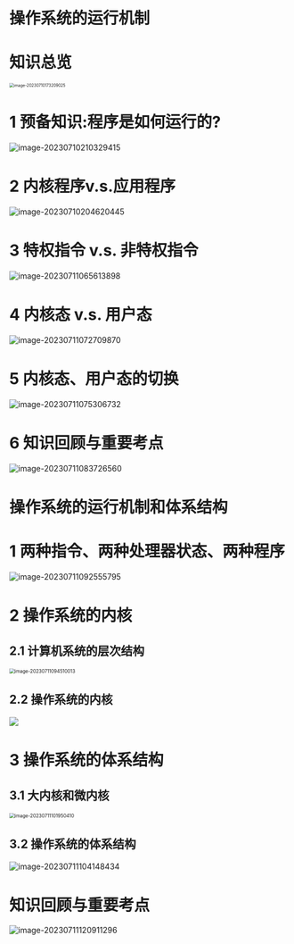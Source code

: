 # 操作系统的运行机制



# 知识总览

<img src="https://cvp.oss-cn-shanghai.aliyuncs.com/picgo/202307101732082.png" alt="image-20230710173209025" style="zoom:50%;" />



# 1 预备知识:程序是如何运行的?

![image-20230710210329415](https://cvp.oss-cn-shanghai.aliyuncs.com/picgo/202307102103619.png)



# 2 内核程序v.s.应用程序

![image-20230710204620445](https://cvp.oss-cn-shanghai.aliyuncs.com/picgo/202307102046554.png)



# 3 特权指令 v.s. 非特权指令

![image-20230711065613898](https://cvp.oss-cn-shanghai.aliyuncs.com/picgo/202307110656054.png)



# 4 内核态 v.s. 用户态

![image-20230711072709870](https://cvp.oss-cn-shanghai.aliyuncs.com/picgo/202307110727025.png)



# 5 内核态、用户态的切换

![image-20230711075306732](https://cvp.oss-cn-shanghai.aliyuncs.com/picgo/202307110753892.png)



# 6 知识回顾与重要考点

![image-20230711083726560](https://cvp.oss-cn-shanghai.aliyuncs.com/picgo/202307110837703.png)





# 操作系统的运行机制和体系结构



# 1 两种指令、两种处理器状态、两种程序

![image-20230711092555795](https://cvp.oss-cn-shanghai.aliyuncs.com/picgo/202307110925943.png)



# 2 操作系统的内核



## 2.1 计算机系统的层次结构

<img src="https://cvp.oss-cn-shanghai.aliyuncs.com/picgo/202307110945164.png" alt="image-20230711094510013" style="zoom: 60%;" />



## 2.2 操作系统的内核

![](https://cvp.oss-cn-shanghai.aliyuncs.com/picgo/202307111014404.png)



# 3 操作系统的体系结构



## 3.1 大内核和微内核

<img src="https://cvp.oss-cn-shanghai.aliyuncs.com/picgo/202307111019518.png" alt="image-20230711101950410" style="zoom:60%;" />

## 3.2 操作系统的体系结构

![image-20230711104148434](https://cvp.oss-cn-shanghai.aliyuncs.com/picgo/202307111041647.png)



# 知识回顾与重要考点

![image-20230711120911296](https://cvp.oss-cn-shanghai.aliyuncs.com/picgo/202307111209554.png)